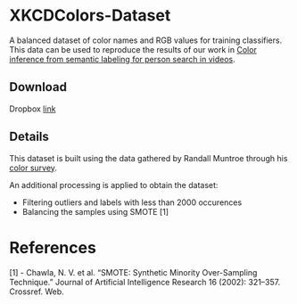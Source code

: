 # XKCDColors-Dataset
A balanced dataset of color names and RGB values for training classifiers.
This data can be used to reproduce the results of our work in [Color inference from semantic labeling for person search in videos](https://arxiv.org/abs/1911.13114).

## Download
Dropbox [link](https://www.dropbox.com/s/pbkenpyreava3e3/XKCDcolors_balanced.zip?dl=0)

## Details
This dataset is built using the data gathered by Randall Muntroe through his [color survey](https://blog.xkcd.com/2010/05/03/color-survey-results/).

An additional processing is applied to obtain the dataset:
- Filtering outliers and labels with less than 2000 occurences
- Balancing the samples using SMOTE [1]


# References
[1] - Chawla, N. V. et al. “SMOTE: Synthetic Minority Over-Sampling Technique.” Journal of Artificial Intelligence Research 16 (2002): 321–357. Crossref. Web.

